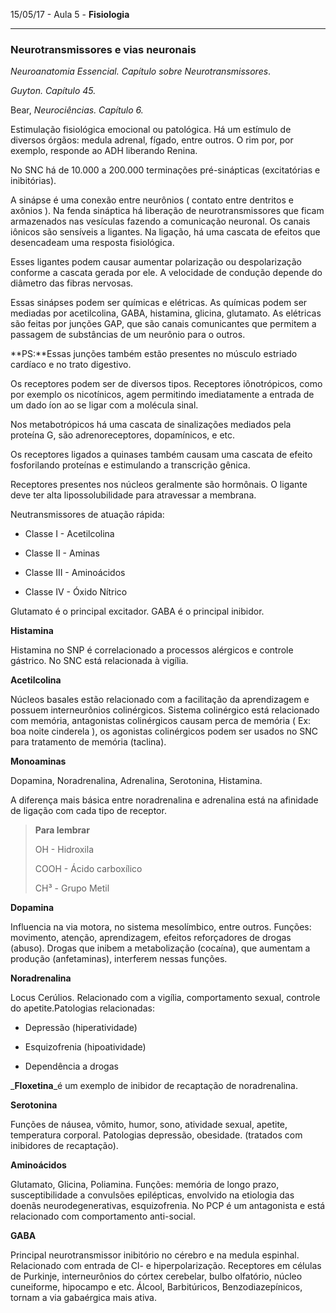 15/05/17 - Aula 5 - **Fisiologia**

---

### Neurotransmissores e vias neuronais

_Neuroanatomia Essencial. Capítulo sobre Neurotransmissores_.

_Guyton. Capítulo 45._

Bear, _Neurociências. Capítulo 6._

Estimulação fisiológica emocional ou patológica. Há um estímulo de diversos órgãos: medula adrenal, fígado, entre outros. O rim por, por exemplo, responde ao ADH liberando Renina.

No SNC há de 10.000 a 200.000 terminações pré-sinápticas \(excitatórias e inibitórias\).

A sinápse é uma conexão entre neurônios \( contato entre dentritos e axônios \). Na fenda sináptica há liberação de neurotransmissores que ficam armazenados nas vesículas fazendo a comunicação neuronal. Os canais iônicos são sensíveis a ligantes. Na ligação, há uma cascata de efeitos que desencadeam uma resposta fisiológica.

Esses ligantes podem causar aumentar polarização ou despolarização conforme a cascata gerada por ele. A velocidade de condução depende do diâmetro das fibras nervosas.

Essas sinápses podem ser químicas e elétricas. As químicas podem ser mediadas por acetilcolina, GABA, histamina, glicina, glutamato. As elétricas são feitas por junções GAP, que são canais comunicantes que permitem a passagem de substâncias de um neurônio para o outros.

**PS:**Essas junções também estão presentes no músculo estriado cardíaco e no trato digestivo.

Os receptores podem ser de diversos tipos. Receptores iônotrópicos, como por exemplo os nicotínicos, agem permitindo imediatamente a entrada de um dado íon ao se ligar com a molécula sinal.

Nos metabotrópicos há uma cascata de sinalizações mediados pela proteína G, são adrenoreceptores, dopamínicos, e etc.

Os receptores ligados a quinases também causam uma cascata de efeito fosforilando proteínas e estimulando a transcrição gênica.

Receptores presentes nos núcleos geralmente são hormônais. O ligante deve ter alta lipossolubilidade para atravessar a membrana.

Neutransmissores de atuação rápida:

* Classe I - Acetilcolina

* Classe II - Aminas

* Classe III - Aminoácidos

* Classe IV - Óxido Nítrico

Glutamato é o principal excitador. GABA é o principal inibidor.

**Histamina**

Histamina no SNP é correlacionado a processos alérgicos e controle gástrico. No SNC está relacionada à vigília.

**Acetilcolina**

Núcleos basales estão relacionado com a facilitação da aprendizagem e possuem interneurônios colinérgicos. Sistema colinérgico está relacionado com memória, antagonistas colinérgicos causam perca de memória \( Ex: boa noite cinderela \), os agonistas colinérgicos podem ser usados no SNC para tratamento de memória \(taclina\).

**Monoaminas**

Dopamina, Noradrenalina, Adrenalina, Serotonina, Histamina.

A diferença mais básica entre noradrenalina e adrenalina está na afinidade de ligação com cada tipo de receptor.

> **Para lembrar**
>
> OH - Hidroxila
>
> COOH - Ácido carboxílico
>
> CH³ - Grupo Metil

**Dopamina**

Influencia na via motora, no sistema mesolímbico, entre outros. Funções: movimento, atenção, aprendizagem, efeitos reforçadores de drogas \(abuso\). Drogas que inibem a metabolização \(cocaína\), que aumentam a produção \(anfetaminas\), interferem nessas funções.

**Noradrenalina**

Locus Cerúlios. Relacionado com a vigília, comportamento sexual, controle do apetite.Patologias relacionadas:

* Depressão \(hiperatividade\)

* Esquizofrenia \(hipoatividade\)

* Dependência a drogas

_**Floxetina**_é um exemplo de inibidor de recaptação de noradrenalina.

**Serotonina**

Funções de náusea, vômito, humor, sono, atividade sexual, apetite, temperatura corporal. Patologias depressão, obesidade. \(tratados com inibidores de recaptação\).

**Aminoácidos**

Glutamato, Glicina, Poliamina. Funções: memória de longo prazo, susceptibilidade a convulsões epilépticas, envolvido na etiologia das doenãs neurodegenerativas, esquizofrenia. No PCP é um antagonista e está relacionado com comportamento anti-social.

**GABA**

Principal neurotransmissor inibitório no cérebro e na medula espinhal. Relacionado com entrada de Cl- e hiperpolarização. Receptores em células de Purkinje, interneurônios do córtex cerebelar, bulbo olfatório, núcleo cuneiforme, hipocampo e etc. Álcool, Barbitúricos, Benzodiazepínicos, tornam a via gabaérgica mais ativa.

